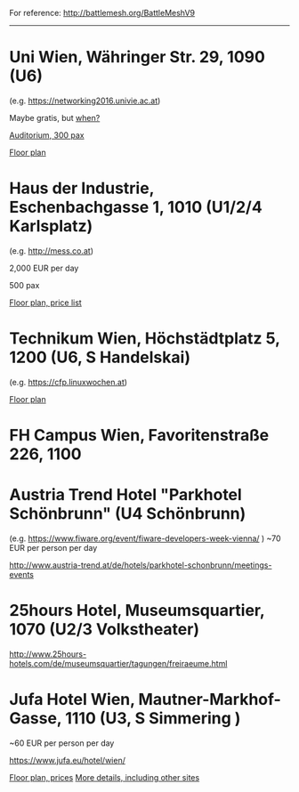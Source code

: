 For reference: http://battlemesh.org/BattleMeshV9

-----

# Uni Wien, Währinger Str. 29, 1090 (U6)

(e.g. https://networking2016.univie.ac.at)

Maybe gratis, but [when?](http://studentpoint.univie.ac.at/durchs-studium/termine-fristen-ferien/das-studienjahr/)

[Auditorium, 300 pax](http://event.univie.ac.at/uploads/pics/w29-grosser_Hoersaal_DSF0658.jpg)

[Floor plan](http://event.univie.ac.at/fileadmin/user_upload/DOEVL_events/PlaeneNEU/Gebaeudeplan_Waehringerstrasse_UG.jpg)



# Haus der Industrie, Eschenbachgasse 1, 1010 (U1/2/4 Karlsplatz)

(e.g. http://mess.co.at)

2,000 EUR per day

500 pax

[Floor plan, price list](http://www.hdi-wien.at/images/pdf/HDI_Folder.pdf)




# Technikum Wien, Höchstädtplatz 5, 1200 (U6, S Handelskai)

(e.g. https://cfp.linuxwochen.at)

[Floor plan](https://cfp.linuxwochen.at/img/LWW_FH_Technikum.png)



# FH Campus Wien, Favoritenstraße 226, 1100



# Austria Trend Hotel "Parkhotel Schönbrunn" (U4 Schönbrunn)

(e.g. https://www.fiware.org/event/fiware-developers-week-vienna/ )
~70 EUR per person per day

http://www.austria-trend.at/de/hotels/parkhotel-schonbrunn/meetings-events



# 25hours Hotel, Museumsquartier, 1070 (U2/3 Volkstheater)

http://www.25hours-hotels.com/de/museumsquartier/tagungen/freiraeume.html



# Jufa Hotel Wien, Mautner-Markhof-Gasse, 1110 (U3, S Simmering )

~60 EUR per person per day

https://www.jufa.eu/hotel/wien/

[Floor plan, prices](https://www.jufa.eu/wp-content/uploads/sites/2/2016/07/seminarfactsheet-jufa-hotel-wien-city.pdf)
[More details, including other sites](https://www.jufa.eu/wp-content/uploads/sites/2/2016/08/jufa-hotels-seminarfactsheets-gesamt_web.pdf)
